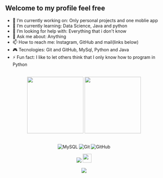 ## Welcome to my profile feel free

- 🔭 I’m currently working on: Only personal projects and one moblie app
- 🌱 I’m currently learning: Data Science, Java and python
- 🤔 I’m looking for help with: Everything that i don't know
- 💬 Ask me about: Anything
- 📫 How to reach me: Instagram, GitHub and mail(links below)
- 🎮 Tecnologies: Git and GitHub, MySql, Python and Java
- ⚡ Fun fact: I like to let others think that I only know how to program in Python


<br>

<!-- GITHUB STATUS -->
<div align="center">
  <img height="180em" src="https://github-readme-stats.vercel.app/api?username=LeonardoBonifacio&show_icons=true&theme=dark&include_all_commits=true&count_private=true"/>
  <img height="180em" src="https://github-readme-stats.vercel.app/api/top-langs/?username=LeonardoBonifacio&layout=compact&langs_count=10&theme=dark"/>

  <!-- TEMAS: dark, radical, merko, gruvbox, tokyonight, onedark, cobalt, synthwave, highcontrast, dracula -->
</div>

<br>

<!-- TECNOLOGIAS -->
<div align="center">

![MySQL](https://img.shields.io/badge/-MySQL-black?style=flat-square&logo=mysql)
![Git](https://img.shields.io/badge/-Git-black?style=flat-square&logo=git)
![GitHub](https://img.shields.io/badge/-GitHub-181717?style=flat-square&logo=github)

</div>

<!-- REDES SOCIAIS -->
<div align="center">
  <a href="https://instagram.com/b0nifacioleo" target="_blank"><img src="https://img.shields.io/badge/-Instagram-%23E4405F?style=for-the-badge&logo=instagram&logoColor=white" target="_blank"></a>
   <a href="mailto:estudotrafego@outlook.com" target="_blank"><img src="https://play-lh.googleusercontent.com/D1Dz2BjPYev_oyksKXsdtAS66a_2Ql-sklpzTnwR9lqnDG_P5lAJEtfR70FudJ0XMA=s48-rw" style='width: 28px' target="_blank"></a>  
  
  ![](https://visitor-badge.glitch.me/badge?page_id=LeonardoBonifacio)
</div>
